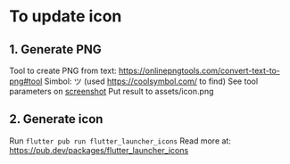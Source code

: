 # To update icon

## 1. Generate PNG

Tool to create PNG from text: https://onlinepngtools.com/convert-text-to-png#tool
Simbol: ツ (used https://coolsymbol.com/ to find)
See tool parameters on [screenshot](onlinepngtools.png)
Put result to assets/icon.png

## 2. Generate icon

Run `flutter pub run flutter_launcher_icons`
Read more at: https://pub.dev/packages/flutter_launcher_icons
